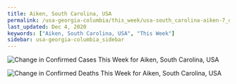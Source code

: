 ```yaml
---
title: Aiken, South Carolina, USA
permalink: /usa-georgia-columbia/this_week/usa-south_carolina-aiken-7_days.html
last_updated: Dec 4, 2020
keywords: ["Aiken, South Carolina, USA", "This Week"]
sidebar: usa-georgia-columbia_sidebar
---
```


![Change in Confirmed Cases This Week for Aiken, South Carolina, USA](/covid_tracker/images/graphs/usa-south_carolina-aiken-delta_confirmed-7_days_graph.png)

![Change in Confirmed Deaths This Week for Aiken, South Carolina, USA](/covid_tracker/images/graphs/usa-south_carolina-aiken-delta_deaths-7_days_graph.png)
